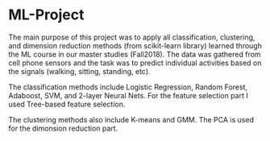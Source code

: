 # ML-Project
The main purpose of this project was to apply all classification, clustering, and dimension reduction methods (from scikit-learn library) learned through the ML course in our master studies (Fall2018). The data was gathered from cell phone sensors and the task was to predict individual activities based on the signals (walking, sitting, standing, etc).

The classification methods include Logistic Regression, Random Forest, Adaboost, SVM, and 2-layer Neural Nets. For the feature selection part I used Tree-based feature selection.

The clustering methods also include K-means and GMM. The PCA is used for the dimonsion reduction part.
